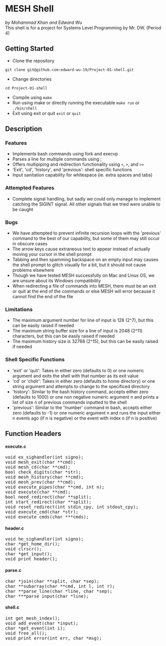 # MESH Shell
<em> by Mohammad Khan and Edward Wu </em> <br>
This shell is for a project for Systems Level Programming by Mr. DW. (Period 4)


## Getting Started
- Clone the repository
```
git clone git@github.com:edward-wu-19/Project-01-shell.git
```
- Change directories
```
cd Project-01-shell
```
- Compile using `make`
- Run using make or directly running the executable
`make run` or `./bin/shell`
- Exit using exit or quit
`exit` or `quit`


## Description
### Features
- Implements bash commands using fork and execvp
- Parses a line for multiple commands using ;
- Offers multipiping and redirection functionality using 
    `<`, `>`, and `>>`
- 'Exit', 'cd', 'history', and 'previous': shell specific functions
- Input sanitation capability for whitespace (ie. extra spaces and tabs)

### Attempted Features
<ul> 
  <li>Complete signal handling, but sadly we could only manage to implement catching the SIGINT signal. All other signals that we tried were unable to be caught</li>
</ul>

### Bugs
<ul>
  <li>We have attempted to prevent infinite recursion loops with the 'previous' command to the best of our capability, but some of them may still occur in obscure cases</li>
  <li>The arrow keys cause extraneous text to appear instead of actually moving your cursor in the shell prompt</li>
  <li>Tabbing and then spamming backspace on an empty input may causes the shell prompt to glitch visually for a bit, but it should not cause problems elsewhere</li>
  <li>Though we have tested MESH successfully on Mac and Linux OS, we are unsure about its Windows compatibility</li>
  <li>When redirecting a file of commands into MESH, there must be an exit or quit at the end of the commands or else MESH will error because it cannot find the end of the file</li>
</ul> 

### Limitations
<ul> 
  <li>The maximum argument number for line of input is 128 (2^7), but this can be easily raised if needed</li>
  <li>The maximum string buffer size for a line of input is 2048 (2^11) characters, but this can be easily raised if needed</li>
  <li>The maximum history size is 32768 (2^15), but this can be easily raised if needed</li>
</ul>

### Shell Specific Functions
<ul>
  <li> 'exit' or 'quit': Takes in either zero (defaults to 0) or one numeric argument and exits the shell with that number as its exit value</li>
  <li> 'cd' or 'chdir': Takes in either zero (defaults to home directory) or one string argument and attempts to change to the specificed directory</li> 
  <li> 'history': Similar to the bash history command, accepts either zero (defaults to 1000) or one non negative numeric argument n and prints a list of size n of previous commands inputted to the shell</li>
  <li> 'previous': Similar to the '!number' command in bash, accepts either zero (defaults to -1) or one numeric argument n and runs the input either n events ago (if n is negative) or the event with index n (if n is positive)</li>
</ul>
  
## Function Headers

#### execute.c
<pre>void ex_sighandler(int signo);
void mesh_exit(char **cmd);
void mesh_cd(char **cmd);
bool check_digits(char *str);
void mesh_history(char **cmd);
void mesh_prev(char **cmd);
void execute_pipes(char **cmd, int n);
void execute(char **cmd);
bool need_redirect(char **split);
int start_redirect(char **split);
void reset_redirect(int stdin_cpy, int stdout_cpy);
void execute_cmd(char *str);
void execute_cmds(char ***cmds);</pre>

#### header.c
<pre>void he_sighandler(int signo);
char *get_home_dir();
void clrscr();
char *get_input();
void print_header();</pre>

#### parse.c
<pre>char *join(char **split, char *sep);
char **subarray(char **cmd, int l, int r);
char **parse_line(char *line, char *sep);
char ***parse_input(char *line);</pre>

#### shell.c
<pre>int get_mesh_index();
void add_event(char *input);
char *get_event(int i);
void free_all();
void print_error(int err, char *msg);</pre>
